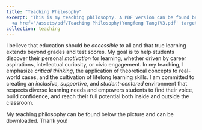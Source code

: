 ```yaml
---
title: "Teaching Philosophy"
excerpt: "This is my teaching philosophy. A PDF version can be found below the picture. <br/><img src='/images/teachph2_s.png'> <br/>
  <a href='/assets/pdf/Teaching Philosophy(Yongfeng Tang)V3.pdf' target='_blank'>Download PDF</a>"
collection: teaching
---
```

I believe that education should be *accessible* to all and that true learning extends beyond grades and test scores. My goal is to help students discover their personal *motivation* for learning, whether driven by career aspirations, intellectual curiosity, or civic engagement. In my teaching, I emphasize *critical thinking*, the application of theoretical concepts to real-world cases, and the cultivation of lifelong learning skills. I am committed to creating an *inclusive*, *supportive*, and *student-centered* environment that respects diverse learning needs and empowers students to find their voice, build confidence, and reach their full potential both inside and outside the classroom.

My teaching philosophy can be found below the picture and can be downloaded. Thank you!
